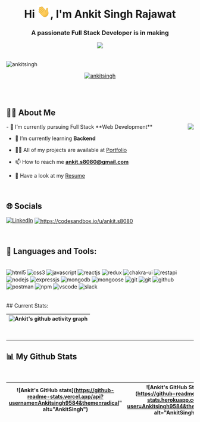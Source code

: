 

<!---
Ankitsingh9584/Ankitsingh9584 is a ✨ special ✨ repository because its `README.md` (this file) appears on your GitHub profile.
You can click the Preview link to take a look at your changes.
--->
<!-- <div align="center" radius="50%">
  <img radius="50%" src="https://media.tenor.com/_DOBjnGspYAAAAAM/code-coding.gif" w="500"/>
</div> -->
 
<h1 align="center">Hi <img src="https://raw.githubusercontent.com/ABSphreak/ABSphreak/master/gifs/Hi.gif" width="35">, I'm Ankit Singh Rajawat</h1>

  <h3 align="center">A passionate Full Stack Developer is in making</h3>
<p align="center">
  <a href="https://github.com/DenverCoder1/readme-typing-svg">
    <img src="https://readme-typing-svg.demolab.com/?lines=hi! My self Ankit Singh Rajawat 😇; I am a Full-stack%20web%20developer 👨‍💻; Curious%20to%20learn%20new%20things !&font=Fira%20Code&center=true&width=440&height=45&color=#37bcf7&vCenter=true&size=22&pause=1000"></a>
    <br/>
    <br/>
</p>
<p align="left"> <img src="https://komarev.com/ghpvc/?username=Ankitsingh9584&label=Profile%20views&color=0e75b6&style=flat" alt="ankitsingh" /> </p>

<p align="center"> <a href="https://github.com/ryo-ma/github-profile-trophy"><img src="https://github-profile-trophy.vercel.app/?username=Ankitsingh9584" alt="ankitsingh" /></a> </p>
<br />
<br />





<h2>🙋‍♂️ About Me</h2>
<img height="200px" align="right"  src="https://r7q6w9z6.rocketcdn.me/career/wp-content/uploads/2021/06/2-46.gif"/>
- 🔭 I’m  currently pursuing Full Stack **Web Development**

- 🌱 I’m currently learning **Backend**

- 👨‍💻  All of my projects are available at [Portfolio](https://ankitsingh9584.github.io/)

- 📫 How to reach me **ankit.s8080@gmail.com**

- 📄 Have a look at my [Resume](https://drive.google.com/file/d/1AE_eTJ3pmBgVc8JysiYpUk31OLlPH5lL/view?usp=sharing)




<!-- - ⚡ Fun fact **i am funny 	:innocent:** -->

<br/>


## 🌐 Socials
[![LinkedIn](https://img.shields.io/badge/LinkedIn-%230077B5.svg?logo=linkedin&logoColor=white)](https://www.linkedin.com/in/ankit-singh-rajawat-08579521a/) 
<a href="https://codesandbox.com/https://codesandbox.io/u/ankit.s8080" target="blank"><img align="center" src="https://raw.githubusercontent.com/rahuldkjain/github-profile-readme-generator/master/src/images/icons/Social/codesandbox.svg" alt="https://codesandbox.io/u/ankit.s8080" height="30" width="40" /></a>


<br/>
<h2 align="left">🚀 Languages and Tools:</h2>
<br/>
<div align="left">
<img src="https://img.shields.io/badge/html5-%23E34F26.svg?style=for-the-badge&logo=html5&logoColor=white" align="center" alt="html5">
<img src = "https://img.shields.io/badge/css3-%231572B6.svg?style=for-the-badge&logo=css3&logoColor=white" align="center" alt="css3">
<img src ="https://img.shields.io/badge/javascript-%23323330.svg?style=for-the-badge&logo=javascript&logoColor=%23F7DF1E" align="center" alt="javascript">
<img src="https://img.shields.io/badge/React-20232A?style=for-the-badge&logo=react&logoColor=61DAFB"  align="center" alt="reactjs" />
<img src="https://img.shields.io/badge/Redux-593D88?style=for-the-badge&logo=redux&logoColor=white"  align="center" alt="redux" />


  <img src = "https://img.shields.io/badge/chakra ui-%234ED1C5.svg?style=for-the-badge&logo=chakraui&logoColor=white" align="center" alt="chakra-ui"/>
  <img src="https://img.shields.io/badge/rest api-%23000000.svg?style=for-the-badge&logo=flask&logoColor=white" align="center" alt="restapi"/>

<img src="https://img.shields.io/badge/Node.js-339933?style=for-the-badge&logo=nodedotjs&logoColor=white" align="center" alt="nodejs" />
<img src="https://img.shields.io/badge/Express.js-000000?style=for-the-badge&logo=express&logoColor=white" align="center" alt="expressjs"/>
<img src="https://img.shields.io/badge/MongoDB-4EA94B?style=for-the-badge&logo=mongodb&logoColor=white" align="center" alt="mongodb"/>
<img src="https://img.shields.io/badge/mongoose-%2300f.svg?style=for-the-badge&logo=fastify&logoColor=white" align="center" alt="mongoose"/>
 
  
   <img src="https://img.shields.io/badge/netlify-%23000000.svg?style=for-the-badge&logo=netlify&logoColor=#00C7B7" align="center" alt="git"/>
   <img src="https://img.shields.io/badge/vercel-%23000000.svg?style=for-the-badge&logo=vercel&logoColor=whit" align="center" alt="git"/>
<img src="https://img.shields.io/badge/GitHub-100000?style=for-the-badge&logo=github&logoColor=white"  align="center" alt="github"/>
<img src ="https://img.shields.io/badge/Postman-FF6C37?style=for-the-badge&logo=postman&logoColor=white" align="center" alt="postman">
<img src = "https://img.shields.io/badge/NPM-%23000000.svg?style=for-the-badge&logo=npm&logoColor=white" align="center" alt="npm">
   <img src="https://img.shields.io/badge/Visual%20Studio-5C2D91.svg?style=for-the-badge&logo=visual-studio&logoColor=white"  align="center" alt="vscode"/>

   <img src="https://img.shields.io/badge/Slack-4A154B?style=for-the-badge&logo=slack&logoColor=white" align="center" alt="slack"/>
 
</div>
<br/>
<br/>
## Current Stats:

|   ![Ankit's github activity graph](https://activity-graph.herokuapp.com/graph?username=Ankitsingh9584&theme=rogue) |
| :---: |

<br/>


<hr />
 <h2 align="left">📊 My Github Stats</h2>
<br/>   
<!-- <p><img align="left" src="https://github-readme-stats.vercel.app/api?username=Ankitsingh9584&theme=radical" alt="AnkitSingh" /></p>
<p><img  align="top" src="https://github-readme-streak-stats.herokuapp.com/?user=Ankitsingh9584&theme=radical" alt="AnkitSingh" /></p>  -->
<!-- <p><img align="left" src="https://github-readme-stats.vercel.app/api/top-langs?username=Ankitsingh9584&theme=radical" alt="AnkitSingh"/></p> -->


| ![Ankit's GitHub stats](https://github-readme-stats.vercel.app/api?username=Ankitsingh9584&theme=radical" alt="AnkitSingh") | ![Ankit's GitHub Streak](https://github-readme-streak-stats.herokuapp.com/?user=Ankitsingh9584&theme=radical" alt="AnkitSingh") |
| :---: | :---: |
